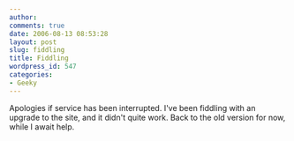 ```yaml
---
author:
comments: true
date: 2006-08-13 08:53:28
layout: post
slug: fiddling
title: Fiddling
wordpress_id: 547
categories:
- Geeky
---
```


Apologies if service has been interrupted. I've been fiddling with an upgrade to the site, and it didn't quite work. Back to the old version for now, while I await help.

